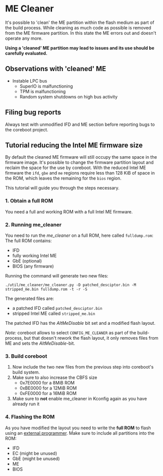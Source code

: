 # ME Cleaner
It's possible to 'clean' the ME partition within the flash medium as part
of the build process. While cleaning as much code as possible is removed
from the ME firmware partition. In this state the ME errors out and doesn't
operate any more.

**Using a 'cleaned' ME partition may lead to issues and its use should be
carefully evaluated.**

## Observations with 'cleaned' ME

* Instable LPC bus
  * SuperIO is malfunctioning
  * TPM is malfunctioning
  * Random system shutdowns on high bus activity

## Filing bug reports

Always test with unmodified IFD and ME section before reporting bugs to the
coreboot project.

## Tutorial reducing the Intel ME firmware size

By default the cleaned ME firmware will still occupy the same space in
the firmware image. It's possible to change the firmware partition layout
and reclaim the space for the use by coreboot.
With the reduced Intel ME firmware the `ifd`, `gbe` and `me` regions require
less than 128 KiB of space in the ROM, which leaves the remaining for the
`bios` region.

This tutorial will guide you through the steps necessary.

### 1. Obtain a full ROM

You need a full and working ROM with a full Intel ME firmware.

### 2. Running me_cleaner

You need to run the *me_cleaner* on a full ROM, here called `fulldump.rom`:
The full ROM contains:
* IFD
* fully working Intel ME
* GbE (optional)
* BIOS (any firmware)

Running the command will generate two new files:
```console
./util/me_cleaner/me_cleaner.py -D patched_desciptor.bin -M stripped_me.bin fulldump.rom -t -r -S
```

The generated files are:
* a patched IFD called `patched_desciptor.bin`
* stripped Intel ME called `stripped_me.bin`

The patched IFD has the *AltMeDisable* bit set and a modified flash layout.


*Note:* coreboot allows to select `CONFIG_ME_CLEANER` as part of the
build-process, but that doesn't rework the flash layout, it only removes
files from ME and sets the *AltMeDisable*-bit.

### 3. Build coreboot

1. Now include the two new files from the previous step into coreboot's
   build system.
2. Make sure to also increase the CBFS size
   * 0x7E0000 for a 8MiB ROM
   * 0xBE0000 for a 12MiB ROM
   * 0xFE0000 for a 16MiB ROM
3. Make sure to **not** enable me_cleaner in Kconfig again as
   you have already run it

### 4. Flashing the ROM

As you have modified the layout you need to write the **full ROM** to flash
using an [external programmer].
Make sure to include all partitions into the ROM:
* IFD
* EC (might be unused)
* GbE (might be unused)
* ME
* BIOS

[external programmer]: ../../../flash_tutorial/index.md
